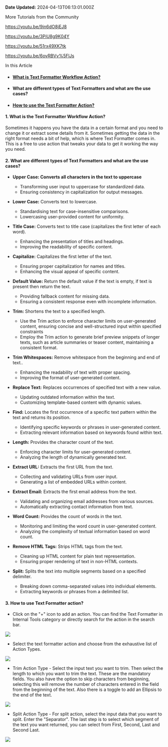 **Date Updated:** 2024-04-13T06:13:01.000Z

More Tutorials from the Community

<https://youtu.be/9in6dO8jEJ8>

<https://youtu.be/3PiU8g9K04Y>

<https://youtu.be/51rx49XK7tk>

<https://youtu.be/6ovRBVv%5FlJs>

  
In this Article

* #### [What is Text Formatter Workflow Action?](https://help.gohighlevel.com/en/support/solutions/articles/155000002065)  
#### [](https://gohighlevelassist.freshdesk.com/a/solutions/articles/48001238736?portalId=48000045315#What-is-the-Number-Formatter-Premium-Workflow-Action?)
* #### What are different types of Text Formatters and what are the use cases?
* #### [](https://help.gohighlevel.com/en/support/solutions/articles/155000002065)[How to use the Text Formatter Action?](https://help.gohighlevel.com/en/support/solutions/articles/155000002065)
  
  
#### 1\. What is the Text Formatter Workflow Action?

  
Sometimes it happens you have the data in a certain format and you need to change it or extract some details from it. Sometimes getting the data in the right format needs a bit of help, which is where Text Formatter comes in. This is a free to use action that tweaks your data to get it working the way you need.

  
#### 2\. What are different types of Text Formatters and what are the use cases?
  
  
* **Upper Case: Converts all characters in the text to uppercase**  
   * Transforming user input to uppercase for standardized data.  
   * Ensuring consistency in capitalization for output messages.

  
* **Lower Case:** Converts text to lowercase.  
   * Standardising text for case-insensitive comparisons.  
   * Lowercasing user-provided content for uniformity.

  
* **Title Case:** Converts text to title case (capitalizes the first letter of each word).  
   * Enhancing the presentation of titles and headings.  
   * Improving the readability of specific content.

  
* **Capitalize:** Capitalizes the first letter of the text.  
   * Ensuring proper capitalization for names and titles.  
   * Enhancing the visual appeal of specific content.

  
* **Default Value:** Return the default value if the text is empty, if text is present then return the text.  
   * Providing fallback content for missing data.  
   * Ensuring a consistent response even with incomplete information.

  
* **Trim:** Shortens the text to a specified length.  
   * Use the Trim action to enforce character limits on user-generated content, ensuring concise and well-structured input within specified constraints  
   * Employ the Trim action to generate brief preview snippets of longer texts, such as article summaries or teaser content, maintaining a consistent format.

  
* **Trim Whitespaces:** Remove whitespace from the beginning and end of text..  
   * Enhancing the readability of text with proper spacing.  
   * Improving the format of user-generated content.

  
* **Replace Text:** Replaces occurrences of specified text with a new value.  
   * Updating outdated information within the text.  
   * Customizing template-based content with dynamic values.
  
  
* **Find:** Locates the first occurrence of a specific text pattern within the text and returns its position.  
   * Identifying specific keywords or phrases in user-generated content.  
   * Extracting relevant information based on keywords found within text.

  
* **Length:** Provides the character count of the text.  
   * Enforcing character limits for user-generated content.  
   * Analyzing the length of dynamically generated text.

  
* **Extract URL:** Extracts the first URL from the text.  
   * Collecting and validating URLs from user input.  
   * Generating a list of embedded URLs within content.

  
* **Extract Email:** Extracts the first email address from the text.  
   * Validating and organizing email addresses from various sources.  
   * Automatically extracting contact information from text.

  
* **Word Count:** Provides the count of words in the text.  
   * Monitoring and limiting the word count in user-generated content.  
   * Analyzing the complexity of textual information based on word count.

  
* **Remove HTML Tags:** Strips HTML tags from the text.  
   * Cleaning up HTML content for plain text representation.  
   * Ensuring proper rendering of text in non-HTML contexts.

  
* **Split:** Splits the text into multiple segments based on a specified delimiter.  
   * Breaking down comma-separated values into individual elements.  
   * Extracting keywords or phrases from a delimited list.
  
  
#### 3\. How to use Text Formatter action?

  
* Click on the "+" icon to add an action. You can find the Text Formatter in Internal Tools category or directly search for the action in the search bar.
  
  
![](https://s3.amazonaws.com/cdn.freshdesk.com/data/helpdesk/attachments/production/155022273578/original/4gJhoNjkJpLqoc24iC741Wa0a8EF3IK9ag.jpeg?1709635138)  

  
* Select the text formatter action and choose from the exhaustive list of Action Types.
  
  
![](https://s3.amazonaws.com/cdn.freshdesk.com/data/helpdesk/attachments/production/155022273685/original/DEIHgODvnAfTgsCM72Pv2TfYBEpK76kS_w.png?1709635224)  

  
* Trim Action Type - Select the input text you want to trim. Then select the length to which you want to trim the text. These are the mandatory fields. You also have the option to skip characters from beginning, selecting this will remove the number of characters entered in the field from the beginning of the text. Also there is a toggle to add an Ellipsis to the end of the text.

  
![](https://s3.amazonaws.com/cdn.freshdesk.com/data/helpdesk/attachments/production/155022274074/original/cJWtiIKOC5p5e70uubXKOkkrAw2uKRRdTw.png?1709635442)  

  
* Split Action Type - For split action, select the input data that you want to split. Enter the "Separator". The last step is to select which segment of the text you want returned, you can select from First, Second, Last and Second Last.

  
![](https://s3.amazonaws.com/cdn.freshdesk.com/data/helpdesk/attachments/production/155022274322/original/8rm-RC2H8OEFL9FxjwOo8eF6RReinvYW2w.png?1709635599)  
  
  